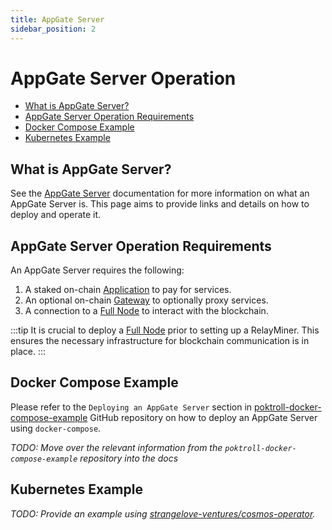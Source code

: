 ```yaml
---
title: AppGate Server
sidebar_position: 2
---
```


# AppGate Server Operation <!-- omit in toc -->

- [What is AppGate Server?](#what-is-appgate-server)
- [AppGate Server Operation Requirements](#appgate-server-operation-requirements)
- [Docker Compose Example](#docker-compose-example)
- [Kubernetes Example](#kubernetes-example)

## What is AppGate Server?

See the [AppGate Server](../actors/appgate_server.md) documentation for more
information on what an AppGate Server is. This page aims to provide links and
details on how to deploy and operate it.

## AppGate Server Operation Requirements

An AppGate Server requires the following:

1. A staked on-chain [Application](../actors/application.md) to pay for services.
2. An optional on-chain [Gateway](../actors/gateway.md) to optionally proxy services.
3. A connection to a [Full Node](./full_node.md) to interact with the blockchain.

:::tip
It is crucial to deploy a [Full Node](full_node.md) prior to setting up a RelayMiner.
This ensures the necessary infrastructure for blockchain communication is in place.
:::

## Docker Compose Example

Please refer to the `Deploying an AppGate Server` section in [poktroll-docker-compose-example](https://github.com/pokt-network/poktroll-docker-compose-example#deploying-an-appgate-server)
GitHub repository on how to deploy an AppGate Server using `docker-compose`.

_TODO: Move over the relevant information from the `poktroll-docker-compose-example` repository into the docs_

## Kubernetes Example

_TODO: Provide an example using [strangelove-ventures/cosmos-operator](https://github.com/strangelove-ventures/cosmos-operator)._
